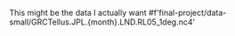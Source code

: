 This might be the data I actually want
#f'final-project/data-small/GRCTellus.JPL.{month}.LND.RL05_1deg.nc4'
